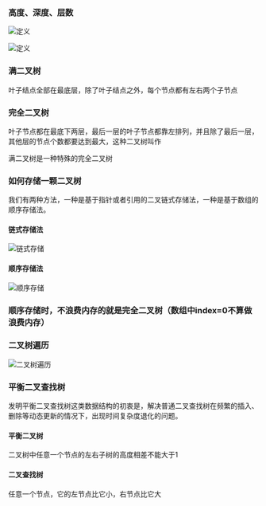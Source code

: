### 高度、深度、层数

![定义](https://static001.geekbang.org/resource/image/40/1e/4094a733986073fedb6b9d03f877d71e.jpg)

![定义](https://static001.geekbang.org/resource/image/50/b4/50f89510ad1f7570791dd12f4e9adeb4.jpg)

### 满二叉树
叶子结点全部在最底层，除了叶子结点之外，每个节点都有左右两个子节点

### 完全二叉树
叶子节点都在最底下两层，最后一层的叶子节点都靠左排列，并且除了最后一层，其他层的节点个数都要达到最大，这种二叉树叫作

满二叉树是一种特殊的完全二叉树

### 如何存储一颗二叉树
我们有两种方法，一种是基于指针或者引用的二叉链式存储法，一种是基于数组的顺序存储法。

#### 链式存储法
![链式存储](https://static001.geekbang.org/resource/image/12/8e/12cd11b2432ed7c4dfc9a2053cb70b8e.jpg)

#### 顺序存储法
![顺序存储](https://static001.geekbang.org/resource/image/14/30/14eaa820cb89a17a7303e8847a412330.jpg)

### 顺序存储时，不浪费内存的就是完全二叉树（数组中index=0不算做浪费内存）

### 二叉树遍历
![二叉树遍历](https://static001.geekbang.org/resource/image/ab/16/ab103822e75b5b15c615b68560cb2416.jpg)

### 平衡二叉查找树

发明平衡二叉查找树这类数据结构的初衷是，解决普通二叉查找树在频繁的插入、删除等动态更新的情况下，出现时间复杂度退化的问题。

#### 平衡二叉树
二叉树中任意一个节点的左右子树的高度相差不能大于1

#### 二叉查找树
任意一个节点，它的左节点比它小，右节点比它大
